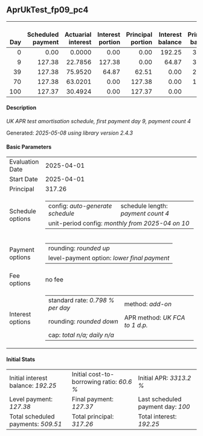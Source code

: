 <h2>AprUkTest_fp09_pc4</h2>
<table>
    <thead style="vertical-align: bottom;">
        <th style="text-align: right;">Day</th>
        <th style="text-align: right;">Scheduled payment</th>
        <th style="text-align: right;">Actuarial interest</th>
        <th style="text-align: right;">Interest portion</th>
        <th style="text-align: right;">Principal portion</th>
        <th style="text-align: right;">Interest balance</th>
        <th style="text-align: right;">Principal balance</th>
        <th style="text-align: right;">Total actuarial interest</th>
        <th style="text-align: right;">Total interest</th>
        <th style="text-align: right;">Total principal</th>
    </thead>
    <tr style="text-align: right;">
        <td class="ci00">0</td>
        <td class="ci01" style="white-space: nowrap;">0.00</td>
        <td class="ci02">0.0000</td>
        <td class="ci03">0.00</td>
        <td class="ci04">0.00</td>
        <td class="ci05">192.25</td>
        <td class="ci06">317.26</td>
        <td class="ci07">0.0000</td>
        <td class="ci08">0.00</td>
        <td class="ci09">0.00</td>
    </tr>
    <tr style="text-align: right;">
        <td class="ci00">9</td>
        <td class="ci01" style="white-space: nowrap;">127.38</td>
        <td class="ci02">22.7856</td>
        <td class="ci03">127.38</td>
        <td class="ci04">0.00</td>
        <td class="ci05">64.87</td>
        <td class="ci06">317.26</td>
        <td class="ci07">22.7856</td>
        <td class="ci08">127.38</td>
        <td class="ci09">0.00</td>
    </tr>
    <tr style="text-align: right;">
        <td class="ci00">39</td>
        <td class="ci01" style="white-space: nowrap;">127.38</td>
        <td class="ci02">75.9520</td>
        <td class="ci03">64.87</td>
        <td class="ci04">62.51</td>
        <td class="ci05">0.00</td>
        <td class="ci06">254.75</td>
        <td class="ci07">98.7377</td>
        <td class="ci08">192.25</td>
        <td class="ci09">62.51</td>
    </tr>
    <tr style="text-align: right;">
        <td class="ci00">70</td>
        <td class="ci01" style="white-space: nowrap;">127.38</td>
        <td class="ci02">63.0201</td>
        <td class="ci03">0.00</td>
        <td class="ci04">127.38</td>
        <td class="ci05">0.00</td>
        <td class="ci06">127.37</td>
        <td class="ci07">161.7577</td>
        <td class="ci08">192.25</td>
        <td class="ci09">189.89</td>
    </tr>
    <tr style="text-align: right;">
        <td class="ci00">100</td>
        <td class="ci01" style="white-space: nowrap;">127.37</td>
        <td class="ci02">30.4924</td>
        <td class="ci03">0.00</td>
        <td class="ci04">127.37</td>
        <td class="ci05">0.00</td>
        <td class="ci06">0.00</td>
        <td class="ci07">192.2501</td>
        <td class="ci08">192.25</td>
        <td class="ci09">317.26</td>
    </tr>
</table>
<h4>Description</h4>
<p><i>UK APR test amortisation schedule, first payment day 9, payment count 4</i></p>
<p>Generated: <i>2025-05-08 using library version 2.4.3</i></p>
<h4>Basic Parameters</h4>
<table>
    <tr>
        <td>Evaluation Date</td>
        <td>2025-04-01</td>
    </tr>
    <tr>
        <td>Start Date</td>
        <td>2025-04-01</td>
    </tr>
    <tr>
        <td>Principal</td>
        <td>317.26</td>
    </tr>
    <tr>
        <td>Schedule options</td>
        <td>
            <table>
                <tr>
                    <td>config: <i>auto-generate schedule</i></td>
                    <td>schedule length: <i><i>payment count</i> 4</i></td>
                </tr>
                <tr>
                    <td colspan="2" style="white-space: nowrap;">unit-period config: <i>monthly from 2025-04 on 10</i></td>
                </tr>
            </table>
        </td>
    </tr>
    <tr>
        <td>Payment options</td>
        <td>
            <table>
                <tr>
                    <td>rounding: <i>rounded up</i></td>
                </tr>
                <tr>
                    <td>level-payment option: <i>lower&nbsp;final&nbsp;payment</i></td>
                </tr>
            </table>
        </td>
    </tr>
    <tr>
        <td>Fee options</td>
        <td>no fee
        </td>
    </tr>
    <tr>
        <td>Interest options</td>
        <td>
            <table>
                <tr>
                    <td>standard rate: <i>0.798 % per day</i></td>
                    <td>method: <i>add-on</i></td>
                </tr>
                <tr>
                    <td>rounding: <i>rounded down</i></td>
                    <td>APR method: <i>UK FCA to 1 d.p.</i></td>
                </tr>
                <tr>
                    <td colspan="2">cap: <i>total <i>n/a</i>; daily <i>n/a</i></td>
                </tr>
            </table>
        </td>
    </tr>
</table>
<h4>Initial Stats</h4>
<table>
    <tr>
        <td>Initial interest balance: <i>192.25</i></td>
        <td>Initial cost-to-borrowing ratio: <i>60.6 %</i></td>
        <td>Initial APR: <i>3313.2 %</i></td>
    </tr>
    <tr>
        <td>Level payment: <i>127.38</i></td>
        <td>Final payment: <i>127.37</i></td>
        <td>Last scheduled payment day: <i>100</i></td>
    </tr>
    <tr>
        <td>Total scheduled payments: <i>509.51</i></td>
        <td>Total principal: <i>317.26</i></td>
        <td>Total interest: <i>192.25</i></td>
    </tr>
</table>